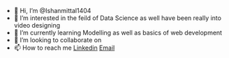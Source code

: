 - 👋 Hi, I’m @Ishanmittal1404
- 👀 I’m interested in the feild of Data Science as well have been really into video designing
- 🌱 I’m currently learning Modelling as well as basics of web development
- 💞️ I’m looking to collaborate on 
- 📫 How to reach me [Linkedin](https://www.linkedin.com/in/ishan-m-2996a9106/)       [Email](ism.ishanmittal14@gmail.com)


<!---
Ishanmittal1404/Ishanmittal1404 is a ✨ special ✨ repository because its `README.md` (this file) appears on your GitHub profile.
You can click the Preview link to take a look at your changes.
--->
